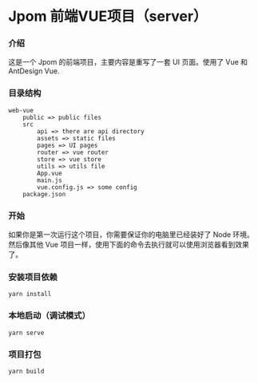 # Jpom 前端VUE项目（server）

### 介绍

这是一个 Jpom 的前端项目，主要内容是重写了一套 UI 页面。使用了 Vue 和 AntDesign Vue.

### 目录结构

```
web-vue
    public => public files
    src
        api => there are api directory
        assets => static files
        pages => UI pages
        router => vue router
        store => vue store
        utils => utils file
        App.vue
        main.js
        vue.config.js => some config
    package.json
```


### 开始

如果你是第一次运行这个项目，你需要保证你的电脑里已经装好了 Node 环境。然后像其他 Vue 项目一样，使用下面的命令去执行就可以使用浏览器看到效果了。


### 安装项目依赖
```
yarn install
```

### 本地启动（调试模式）
```
yarn serve
```

### 项目打包
```
yarn build
```
